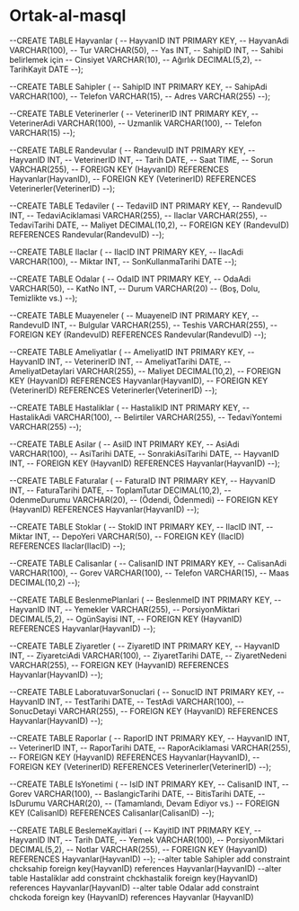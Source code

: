 # Ortak-al-masql

--CREATE TABLE Hayvanlar (
--    HayvanID INT PRIMARY KEY,
--    HayvanAdi VARCHAR(100),
--    Tur VARCHAR(50),
--    Yas INT,
--    SahipID INT, -- Sahibi belirlemek için
--    Cinsiyet VARCHAR(10),
--    Ağırlık DECIMAL(5,2),
--    TarihKayit DATE
--);

--CREATE TABLE Sahipler (
--    SahipID INT PRIMARY KEY,
--    SahipAdi VARCHAR(100),
--    Telefon VARCHAR(15),
--    Adres VARCHAR(255)
--);



--CREATE TABLE Veterinerler (
--    VeterinerID INT PRIMARY KEY,
--    VeterinerAdi VARCHAR(100),
--    Uzmanlik VARCHAR(100),
--    Telefon VARCHAR(15)
--);


--CREATE TABLE Randevular (
--    RandevuID INT PRIMARY KEY,
--    HayvanID INT,
--    VeterinerID INT,
--    Tarih DATE,
--    Saat TIME,
--    Sorun VARCHAR(255),
--    FOREIGN KEY (HayvanID) REFERENCES Hayvanlar(HayvanID),
--    FOREIGN KEY (VeterinerID) REFERENCES Veterinerler(VeterinerID)
--);

--CREATE TABLE Tedaviler (
--    TedaviID INT PRIMARY KEY,
--    RandevuID INT,
--    TedaviAciklamasi VARCHAR(255),
--    Ilaclar VARCHAR(255),
--    TedaviTarihi DATE,
--    Maliyet DECIMAL(10,2),
--    FOREIGN KEY (RandevuID) REFERENCES Randevular(RandevuID)
--);



--CREATE TABLE Ilaclar (
--    IlacID INT PRIMARY KEY,
--    IlacAdi VARCHAR(100),
--    Miktar INT,
--    SonKullanmaTarihi DATE
--);

--CREATE TABLE Odalar (
--    OdaID INT PRIMARY KEY,
--    OdaAdi VARCHAR(50),
--    KatNo INT,
--    Durum VARCHAR(20) -- (Boş, Dolu, Temizlikte vs.)
--);

--CREATE TABLE Muayeneler (
--    MuayeneID INT PRIMARY KEY,
--    RandevuID INT,
--    Bulgular VARCHAR(255),
--    Teshis VARCHAR(255),
--    FOREIGN KEY (RandevuID) REFERENCES Randevular(RandevuID)
--);

--CREATE TABLE Ameliyatlar (
--    AmeliyatID INT PRIMARY KEY,
--    HayvanID INT,
--    VeterinerID INT,
--    AmeliyatTarihi DATE,
--    AmeliyatDetaylari VARCHAR(255),
--    Maliyet DECIMAL(10,2),
--    FOREIGN KEY (HayvanID) REFERENCES Hayvanlar(HayvanID),
--    FOREIGN KEY (VeterinerID) REFERENCES Veterinerler(VeterinerID)
--);


--CREATE TABLE Hastaliklar (
--    HastalikID INT PRIMARY KEY,
--    HastalikAdi VARCHAR(100),
--    Belirtiler VARCHAR(255),
--    TedaviYontemi VARCHAR(255)
--);

--CREATE TABLE Asilar (
--    AsiID INT PRIMARY KEY,
--    AsiAdi VARCHAR(100),
--    AsiTarihi DATE,
--    SonrakiAsiTarihi DATE,
--    HayvanID INT,
--    FOREIGN KEY (HayvanID) REFERENCES Hayvanlar(HayvanID)
--);


--CREATE TABLE Faturalar (
--    FaturaID INT PRIMARY KEY,
--    HayvanID INT,
--    FaturaTarihi DATE,
--    ToplamTutar DECIMAL(10,2),
--    OdenmeDurumu VARCHAR(20), -- (Ödendi, Ödenmedi)
--    FOREIGN KEY (HayvanID) REFERENCES Hayvanlar(HayvanID)
--);

--CREATE TABLE Stoklar (
--    StokID INT PRIMARY KEY,
--    IlacID INT,
--    Miktar INT,
--    DepoYeri VARCHAR(50),
--    FOREIGN KEY (IlacID) REFERENCES Ilaclar(IlacID)
--);

--CREATE TABLE Calisanlar (
--    CalisanID INT PRIMARY KEY,
--    CalisanAdi VARCHAR(100),
--    Gorev VARCHAR(100),
--    Telefon VARCHAR(15),
--    Maas DECIMAL(10,2)
--);

--CREATE TABLE BeslenmePlanlari (
--    BeslenmeID INT PRIMARY KEY,
--    HayvanID INT,
--    Yemekler VARCHAR(255),
--    PorsiyonMiktari DECIMAL(5,2),
--    OgünSayisi INT,
--    FOREIGN KEY (HayvanID) REFERENCES Hayvanlar(HayvanID)
--);



--CREATE TABLE Ziyaretler (
--    ZiyaretID INT PRIMARY KEY,
--    HayvanID INT,
--    ZiyaretciAdi VARCHAR(100),
--    ZiyaretTarihi DATE,
--    ZiyaretNedeni VARCHAR(255),
--    FOREIGN KEY (HayvanID) REFERENCES Hayvanlar(HayvanID)
--);


--CREATE TABLE LaboratuvarSonuclari (
--    SonucID INT PRIMARY KEY,
--    HayvanID INT,
--    TestTarihi DATE,
--    TestAdi VARCHAR(100),
--    SonucDetayi VARCHAR(255),
--    FOREIGN KEY (HayvanID) REFERENCES Hayvanlar(HayvanID)
--);

--CREATE TABLE Raporlar (
--    RaporID INT PRIMARY KEY,
--    HayvanID INT,
--    VeterinerID INT,
--    RaporTarihi DATE,
--    RaporAciklamasi VARCHAR(255),
--    FOREIGN KEY (HayvanID) REFERENCES Hayvanlar(HayvanID),
--    FOREIGN KEY (VeterinerID) REFERENCES Veterinerler(VeterinerID)
--);

--CREATE TABLE IsYonetimi (
--    IsID INT PRIMARY KEY,
--    CalisanID INT,
--    Gorev VARCHAR(100),
--    BaslangicTarihi DATE,
--    BitisTarihi DATE,
--    IsDurumu VARCHAR(20), -- (Tamamlandı, Devam Ediyor vs.)
--    FOREIGN KEY (CalisanID) REFERENCES Calisanlar(CalisanID)
--);


--CREATE TABLE BeslemeKayitlari (
--    KayitID INT PRIMARY KEY,
--    HayvanID INT,
--    Tarih DATE,
--    Yemek VARCHAR(100),
--    PorsiyonMiktari DECIMAL(5,2),
--    Notlar VARCHAR(255),
--    FOREIGN KEY (HayvanID) REFERENCES Hayvanlar(HayvanID)
--);
--alter table Sahipler add constraint chcksahip foreign key(HayvanID) references Hayvanlar(HayvanID)
--alter table Hastaliklar add  constraint chckhastalik foreign key(HayvanID) references Hayvanlar(HayvanID)
--alter table Odalar add  constraint chckoda foreign key (HayvanID) references Hayvanlar (HayvanID)

